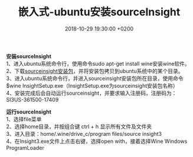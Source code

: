 ﻿---
layout: post
title:  "嵌入式-ubuntu安装sourceInsight"
date:   2018-10-29 19:30:00 +0200
categories: 嵌入式
---

**安装sourceInsight**  
1、进入ubuntu系统命令行，使用命令sudo apt-get install wine安装wine软件。  
2、下载[sourceinsight安装包]，并将安装包拷贝到ubuntu系统中的某个目录。  
3、进入ubuntu系统命令行，并进入sourceinsight安装包所在目录，使用命令$wine InsightSetup.exe（InsightSetup.exe为sourceinsight安装包名称）  
4、安装完成后会自动运行sourceinsight，并要求输入注册码，注册码为：SI3US-361500-17409  

**运行sourceInsight**  
1、选择file菜单  
2、选择home目录，并按组合键 ctrl + h 显示所有文件及文件夹  
3、进入目录：home/.wine/drive_c/program files/source insight3  
4、在Insight3.exe文件上点击右键，选择open with，接着选择Wine Windows ProgramLoader  


[sourceinsight安装包]:/img/20181029-嵌入式-ubuntu安装sourceInsight/sourceinsight.rar
